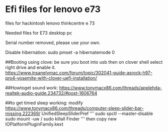 # Efi files for lenovo e73
 files for hackintosh lenovo thinkcentre e 73

Needed files for E73 desktop pc

Serial number removed, please use your own.

Disable hibernation:
sudo pmset -a hibernatemode 0


##Booting using clove:
be sure you boot into usb then on clover shell select right drive and enable it.
https://www.insanelymac.com/forum/topic/302041-guide-asrock-h97-pro4-yosemite-with-clover-uefi-installation/

##Howtoget sound work:
https://www.tonymacx86.com/threads/applehda-realtek-audio-guide.234732/#post-1606764

##to get timed sleep working:
modify https://www.tonymacx86.com/threads/computer-sleep-slider-bar-missing.222369/
<key>UnifiedSleepSliderPref</key>
<false/>
'''
sudo spctl --master-disable
sudo mount -uw /
sudo killall Finder
'''
then copy new IOPlatformPluginFamily.kext
